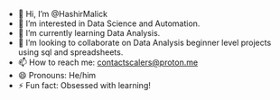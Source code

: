 - 👋 Hi, I’m @HashirMalick
- 👀 I’m interested in Data Science and Automation.
- 🌱 I’m currently learning Data Analysis.
- 💞️ I’m looking to collaborate on Data Analysis beginner level projects using sql and spreadsheets.
- 📫 How to reach me: contactscalers@proton.me
- 😄 Pronouns: He/him
- ⚡ Fun fact: Obsessed with learning!

<!---
HashirMalick/HashirMalick is a ✨ special ✨ repository because its `README.md` (this file) appears on your GitHub profile.
You can click the Preview link to take a look at your changes.
--->
